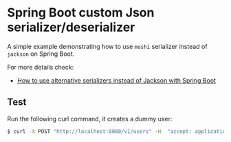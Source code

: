 # Spring Boot custom Json serializer/deserializer

A simple example demonstrating how to use `moshi` serializer instead of `jackson`
on Spring Boot.

For more details check:

- [How to use alternative serializers instead of Jackson with Spring Boot](https://www.geekyhacker.com/2023/04/12/how-to-use-alternative-serializers-instead-of-jackson-with-spring-boot/)

## Test

Run the following curl command, it creates a dummy user:

```bash
$ curl -X POST "http://localhost:8080/v1/users" -H  "accept: application/json" -H  "Content-Type: application/json" -d '{"firstName":"John", "lastName": "Wick", "email": "john.wick@continental.org"}'
```
